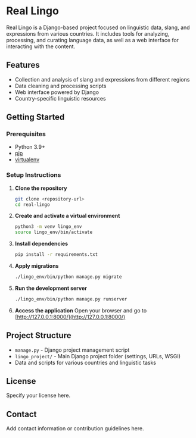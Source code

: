 # Real Lingo

Real Lingo is a Django-based project focused on linguistic data, slang, and expressions from various countries. It includes tools for analyzing, processing, and curating language data, as well as a web interface for interacting with the content.

## Features
- Collection and analysis of slang and expressions from different regions
- Data cleaning and processing scripts
- Web interface powered by Django
- Country-specific linguistic resources

## Getting Started

### Prerequisites
- Python 3.9+
- [pip](https://pip.pypa.io/en/stable/)
- [virtualenv](https://virtualenv.pypa.io/en/latest/)

### Setup Instructions

1. **Clone the repository**
   ```sh
   git clone <repository-url>
   cd real-lingo
   ```

2. **Create and activate a virtual environment**
   ```sh
   python3 -m venv lingo_env
   source lingo_env/bin/activate
   ```

3. **Install dependencies**
   ```sh
   pip install -r requirements.txt
   ```

4. **Apply migrations**
   ```sh
   ./lingo_env/bin/python manage.py migrate
   ```

5. **Run the development server**
   ```sh
   ./lingo_env/bin/python manage.py runserver
   ```

6. **Access the application**
   Open your browser and go to [http://127.0.0.1:8000/](http://127.0.0.1:8000/)

## Project Structure
- `manage.py` - Django project management script
- `lingo_project/` - Main Django project folder (settings, URLs, WSGI)
- Data and scripts for various countries and linguistic tasks

## License
Specify your license here.

## Contact
Add contact information or contribution guidelines here.
